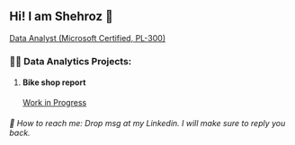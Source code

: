 ## Hi! I am Shehroz 👋


[Data Analyst (Microsoft Certified, PL-300)](###) 

### 👨‍💻 Data Analytics Projects:
1. #### Bike shop report
   [Work in Progress ](URL)


 
###### 🤳 How to reach me: Drop msg at my Linkedin. I will make sure to reply you back.


